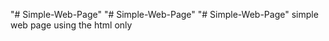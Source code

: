 "# Simple-Web-Page" 
"# Simple-Web-Page" 
"# Simple-Web-Page" 
simple web page using the html only  
